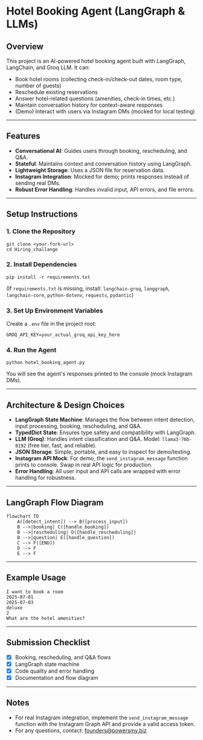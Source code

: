 # Hotel Booking Agent (LangGraph & LLMs)

## Overview
This project is an AI-powered hotel booking agent built with LangGraph, LangChain, and Groq LLM. It can:
- Book hotel rooms (collecting check-in/check-out dates, room type, number of guests)
- Reschedule existing reservations
- Answer hotel-related questions (amenities, check-in times, etc.)
- Maintain conversation history for context-aware responses
- (Demo) Interact with users via Instagram DMs (mocked for local testing)

---

## Features
- **Conversational AI**: Guides users through booking, rescheduling, and Q&A.
- **Stateful**: Maintains context and conversation history using LangGraph.
- **Lightweight Storage**: Uses a JSON file for reservation data.
- **Instagram Integration**: Mocked for demo; prints responses instead of sending real DMs.
- **Robust Error Handling**: Handles invalid input, API errors, and file errors.

---

## Setup Instructions

### 1. Clone the Repository
```
git clone <your-fork-url>
cd Hiring_challange
```

### 2. Install Dependencies
```
pip install -r requirements.txt
```
(If `requirements.txt` is missing, install: `langchain-groq`, `langgraph`, `langchain-core`, `python-dotenv`, `requests`, `pydantic`)

### 3. Set Up Environment Variables
Create a `.env` file in the project root:
```
GROQ_API_KEY=your_actual_groq_api_key_here
```

### 4. Run the Agent
```
python hotel_booking_agent.py
```
You will see the agent's responses printed to the console (mock Instagram DMs).

---

## Architecture & Design Choices
- **LangGraph State Machine**: Manages the flow between intent detection, input processing, booking, rescheduling, and Q&A.
- **TypedDict State**: Ensures type safety and compatibility with LangGraph.
- **LLM (Groq)**: Handles intent classification and Q&A. Model: `llama3-70b-8192` (free tier, fast, and reliable).
- **JSON Storage**: Simple, portable, and easy to inspect for demo/testing.
- **Instagram API Mock**: For demo, the `send_instagram_message` function prints to console. Swap in real API logic for production.
- **Error Handling**: All user input and API calls are wrapped with error handling for robustness.

---

## LangGraph Flow Diagram

```mermaid
flowchart TD
    A([detect_intent]) --> B([process_input])
    B -->|booking| C([handle_booking])
    B -->|rescheduling| D([handle_rescheduling])
    B -->|question| E([handle_question])
    C --> F([END])
    D --> F
    E --> F
```

---

## Example Usage
```
I want to book a room
2025-07-01
2025-07-03
deluxe
2
What are the hotel amenities?
```

---

## Submission Checklist
- [x] Booking, rescheduling, and Q&A flows
- [x] LangGraph state machine
- [x] Code quality and error handling
- [x] Documentation and flow diagram

---

## Notes
- For real Instagram integration, implement the `send_instagram_message` function with the Instagram Graph API and provide a valid access token.
- For any questions, contact: founders@powersmy.biz
